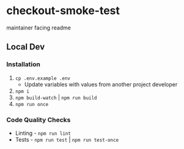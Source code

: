 # checkout-smoke-test

maintainer facing readme

## Local Dev

### Installation

1. `cp .env.example .env`
    - Update variables with values from another project developer
2. `npm i`
3. `npm build-watch` | `npm run build`
4. `npm run once`

### Code Quality Checks

- Linting - `npm run lint`
- Tests - `npm run test` | `npm run test-once`
